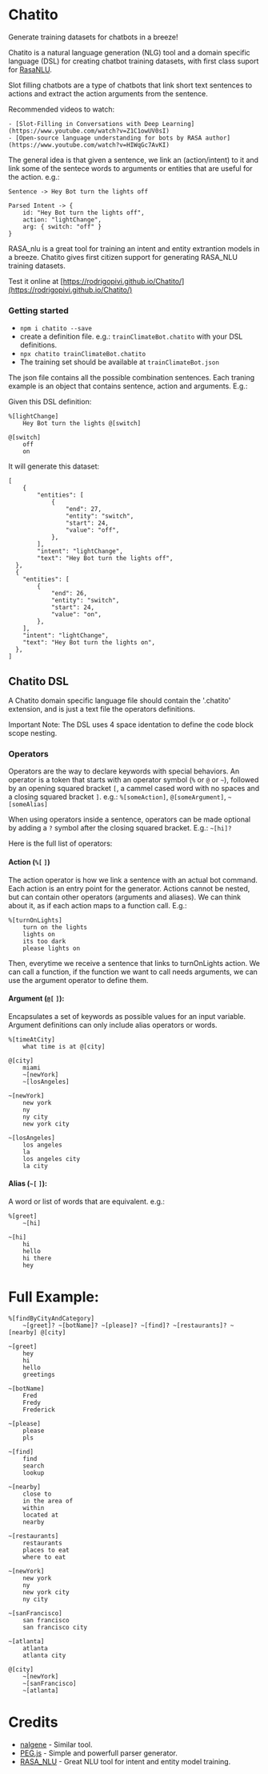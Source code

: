 # Chatito

Generate training datasets for chatbots in a breeze!

Chatito is a natural language generation (NLG) tool and a domain specific language (DSL) for creating chatbot training datasets, with first class suport for [RasaNLU](https://github.com/RasaHQ/rasa_nlu).

Slot filling chatbots are a type of chatbots that link short text sentences to actions and extract the action arguments from the sentence.

Recommended videos to watch:

    - [Slot-Filling in Conversations with Deep Learning](https://www.youtube.com/watch?v=Z1C1owUV0sI)
    - [Open-source language understanding for bots by RASA author](https://www.youtube.com/watch?v=HIWqGc7AvKI)

The general idea is that given a sentence, we link an (action/intent) to it and
link some of the sentece words to arguments or entities that are useful for the action. e.g.:

```
Sentence -> Hey Bot turn the lights off

Parsed Intent -> {
    id: "Hey Bot turn the lights off",
    action: "lightChange",
    arg: { switch: "off" }
}
```

RASA_nlu is a great tool for training an intent and entity extrantion models in a breeze. Chatito gives first citizen support for generating RASA_NLU training datasets.

Test it online at [https://rodrigopivi.github.io/Chatito/](https://rodrigopivi.github.io/Chatito/)

### Getting started

- `npm i chatito --save`
- create a definition file. e.g.: `trainClimateBot.chatito` with your DSL definitions.
- `npx chatito trainClimateBot.chatito`
- The training set should be available at `trainClimateBot.json`

The json file contains all the possible combination sentences. Each traning example is an object that contains sentence, action and arguments. E.g.:

Given this DSL definition:
```
%[lightChange]
    Hey Bot turn the lights @[switch]

@[switch]
    off
    on
```

It will generate this dataset:
```
[
    {
        "entities": [
            {
                "end": 27,
                "entity": "switch",
                "start": 24,
                "value": "off",
            },
        ],
        "intent": "lightChange",
        "text": "Hey Bot turn the lights off",
  },
  {
    "entities": [
        {
            "end": 26,
            "entity": "switch",
            "start": 24,
            "value": "on",
        },
    ],
    "intent": "lightChange",
    "text": "Hey Bot turn the lights on",
  },
]
```

## Chatito DSL

A Chatito domain specific language file should contain the '.chatito' extension, and is just a text file the operators definitions.

Important Note: The DSL uses 4 space identation to define the code block scope nesting.

### Operators

Operators are the way to declare keywords with special behaviors. An operator is a token that starts with an operator symbol (`%` or `@` or `~`), followed by an opening squared bracket `[`, a cammel cased word with no spaces and a closing
squared bracket `]`. e.g.: `%[someAction]`, `@[someArgument]`, `~[someAlias]`

When using operators inside a sentence, operators can be made optional by adding
a `?` symbol after the closing squared bracket. E.g.: `~[hi]?`

Here is the full list of operators:

#### Action (`%[` `]`)

The action operator is how we link a sentence with an actual bot command.
Each action is an entry point for the generator. Actions cannot be nested, but can contain other operators (arguments and aliases).
We can think about it, as if each action maps to a function call. E.g.:

```
%[turnOnLights]
    turn on the lights
    lights on
    its too dark
    please lights on
```

Then, everytime we receive a sentence that links to turnOnLights action. We can call a function, if the function we want to call needs arguments, we can use the argument operator to define them.

#### Argument (`@[` `]`):

Encapsulates a set of keywords as possible values for an input variable.
Argument definitions can only include alias operators or words.

```
%[timeAtCity]
    what time is at @[city]

@[city]
    miami
    ~[newYork]
    ~[losAngeles]

~[newYork]
    new york
    ny
    ny city
    new york city

~[losAngeles]
    los angeles
    la
    los angeles city
    la city
```
        

#### Alias (`~[` `]`):

A word or list of words that are equivalent. e.g.:

```
%[greet]
    ~[hi]

~[hi]
    hi
    hello
    hi there
    hey
```


# Full Example:

```
%[findByCityAndCategory]
    ~[greet]? ~[botName]? ~[please]? ~[find]? ~[restaurants]? ~[nearby] @[city]

~[greet]
    hey
    hi
    hello
    greetings

~[botName]
    Fred
    Fredy
    Frederick

~[please]
    please
    pls

~[find]
    find
    search
    lookup

~[nearby]
    close to
    in the area of
    within
    located at
    nearby

~[restaurants]
    restaurants
    places to eat
    where to eat

~[newYork]
    new york
    ny
    new york city
    ny city
    
~[sanFrancisco]
    san francisco
    san francisco city

~[atlanta]
    atlanta
    atlanta city

@[city]
    ~[newYork]
    ~[sanFrancisco]
    ~[atlanta]

```

# Credits

- [nalgene](https://github.com/spro/nalgene) - Similar tool.
- [PEG.js](https://pegjs.org) - Simple and powerfull parser generator.
- [RASA_NLU](https://github.com/RasaHQ/rasa_nlu) - Great NLU tool for intent and entity model training.
